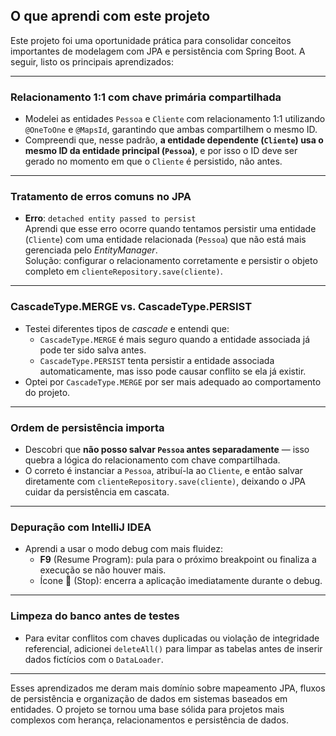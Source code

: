 ## O que aprendi com este projeto

Este projeto foi uma oportunidade prática para consolidar conceitos importantes de modelagem com JPA e persistência com Spring Boot. A seguir, listo os principais aprendizados:

---

### Relacionamento 1:1 com chave primária compartilhada

- Modelei as entidades `Pessoa` e `Cliente` com relacionamento 1:1 utilizando `@OneToOne` e `@MapsId`, garantindo que ambas compartilhem o mesmo ID.
- Compreendi que, nesse padrão, **a entidade dependente (`Cliente`) usa o mesmo ID da entidade principal (`Pessoa`)**, e por isso o ID deve ser gerado no momento em que o `Cliente` é persistido, não antes.

---

### Tratamento de erros comuns no JPA

- **Erro**: `detached entity passed to persist`  
  Aprendi que esse erro ocorre quando tentamos persistir uma entidade (`Cliente`) com uma entidade relacionada (`Pessoa`) que não está mais gerenciada pelo *EntityManager*.  
  Solução: configurar o relacionamento corretamente e persistir o objeto completo em `clienteRepository.save(cliente)`.

---

### CascadeType.MERGE vs. CascadeType.PERSIST

- Testei diferentes tipos de *cascade* e entendi que:
  - `CascadeType.MERGE` é mais seguro quando a entidade associada já pode ter sido salva antes.
  - `CascadeType.PERSIST` tenta persistir a entidade associada automaticamente, mas isso pode causar conflito se ela já existir.
- Optei por `CascadeType.MERGE` por ser mais adequado ao comportamento do projeto.

---

### Ordem de persistência importa

- Descobri que **não posso salvar `Pessoa` antes separadamente** — isso quebra a lógica do relacionamento com chave compartilhada.
- O correto é instanciar a `Pessoa`, atribuí-la ao `Cliente`, e então salvar diretamente com `clienteRepository.save(cliente)`, deixando o JPA cuidar da persistência em cascata.

---

### Depuração com IntelliJ IDEA

- Aprendi a usar o modo debug com mais fluidez:
  - **F9** (Resume Program): pula para o próximo breakpoint ou finaliza a execução se não houver mais.
  - Ícone 🛑 (Stop): encerra a aplicação imediatamente durante o debug.

---

### Limpeza do banco antes de testes

- Para evitar conflitos com chaves duplicadas ou violação de integridade referencial, adicionei `deleteAll()` para limpar as tabelas antes de inserir dados fictícios com o `DataLoader`.

---

Esses aprendizados me deram mais domínio sobre mapeamento JPA, fluxos de persistência e organização de dados em sistemas baseados em entidades. O projeto se tornou uma base sólida para projetos mais complexos com herança, relacionamentos e persistência de dados.
